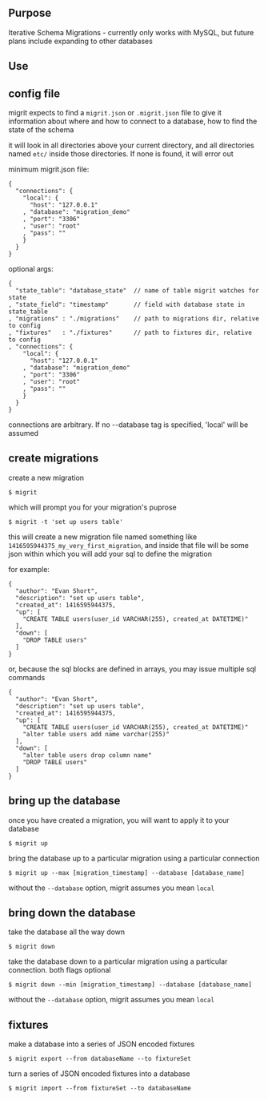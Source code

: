 Purpose
-------
Iterative Schema Migrations - currently only works with MySQL, but future plans
include expanding to other databases

Use
---

## config file
    
migrit expects to find a `migrit.json` or `.migrit.json` file to give it
information about where and how to connect to a database, how to find the
state of the schema

it will look in all directories above your current directory, and all
directories named `etc/` inside those directories. If none is found, it will
error out

minimum migrit.json file:

    {
      "connections": {
        "local": {
          "host": "127.0.0.1"
        , "database": "migration_demo"
        , "port": "3306"
        , "user": "root"
        , "pass": ""
        }
      }
    }

optional args:

    {
      "state_table": "database_state"  // name of table migrit watches for state
    , "state_field": "timestamp"       // field with database state in state_table
    , "migrations" : "./migrations"    // path to migrations dir, relative to config
    , "fixtures"   : "./fixtures"      // path to fixtures dir, relative to config
    , "connections": {
        "local": {
          "host": "127.0.0.1"
        , "database": "migration_demo"
        , "port": "3306"
        , "user": "root"
        , "pass": ""
        }
      }
    }

connections are arbitrary. If no --database tag is specified, 'local' will be
assumed

## create migrations

create a new migration

    $ migrit

which will prompt you for your migration's puprose

    $ migrit -t 'set up users table'

this will create a new migration file named something like
`1416595944375_my_very_first_migration`, and inside that file will be some json
within which you will add your sql to define the migration

for example:

    {
      "author": "Evan Short",
      "description": "set up users table",
      "created_at": 1416595944375,
      "up": [
        "CREATE TABLE users(user_id VARCHAR(255), created_at DATETIME)"
      ],
      "down": [
        "DROP TABLE users"
      ]
    }

or, because the sql blocks are defined in arrays, you may issue multiple sql
commands

    {
      "author": "Evan Short",
      "description": "set up users table",
      "created_at": 1416595944375,
      "up": [
        "CREATE TABLE users(user_id VARCHAR(255), created_at DATETIME)"
        "alter table users add name varchar(255)"
      ],
      "down": [
        "alter table users drop column name"
        "DROP TABLE users"
      ]
    }

## bring up the database

once you have created a migration, you will want to apply it to your database

    $ migrit up 

bring the database up to a particular migration using a particular connection

    $ migrit up --max [migration_timestamp] --database [database_name]

without the `--database` option, migrit assumes you mean `local`

## bring down the database

take the database all the way down

    $ migrit down

take the database down to a particular migration using a particular connection.
both flags optional

    $ migrit down --min [migration_timestamp] --database [database_name]

without the `--database` option, migrit assumes you mean `local`

## fixtures

make a database into a series of JSON encoded fixtures 

    $ migrit export --from databaseName --to fixtureSet

turn a series of JSON encoded fixtures into a database

    $ migrit import --from fixtureSet --to databaseName

